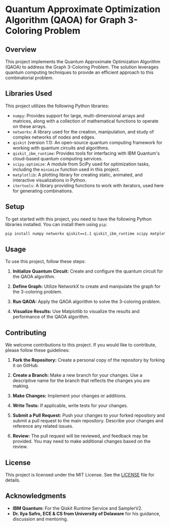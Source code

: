 # Quantum Approximate Optimization Algorithm (QAOA) for Graph 3-Coloring Problem

## Overview

This project implements the Quantum Approximate Optimization Algorithm (QAOA) to address the Graph 3-Coloring Problem. The solution leverages quantum computing techniques to provide an efficient approach to this combinatorial problem.

## Libraries Used

This project utilizes the following Python libraries:

- `numpy`: Provides support for large, multi-dimensional arrays and matrices, along with a collection of mathematical functions to operate on these arrays.
- `networkx`: A library used for the creation, manipulation, and study of complex networks of nodes and edges.
- `qiskit` (version 1.1): An open-source quantum computing framework for working with quantum circuits and algorithms.
- `qiskit_ibm_runtime`: Provides tools for interfacing with IBM Quantum's cloud-based quantum computing services.
- `scipy.optimize`: A module from SciPy used for optimization tasks, including the `minimize` function used in this project.
- `matplotlib`: A plotting library for creating static, animated, and interactive visualizations in Python.
- `itertools`: A library providing functions to work with iterators, used here for generating combinations.

## Setup

To get started with this project, you need to have the following Python libraries installed. You can install them using `pip`:

```bash
pip install numpy networkx qiskit==1.1 qiskit_ibm_runtime scipy matplotlib
```

## Usage

To use this project, follow these steps:

1. **Initialize Quantum Circuit:**
   Create and configure the quantum circuit for the QAOA algorithm.

2. **Define Graph:**
   Utilize NetworkX to create and manipulate the graph for the 3-coloring problem.

3. **Run QAOA:**
   Apply the QAOA algorithm to solve the 3-coloring problem.

4. **Visualize Results:**
   Use Matplotlib to visualize the results and performance of the QAOA algorithm.

## Contributing

We welcome contributions to this project. If you would like to contribute, please follow these guidelines:

1. **Fork the Repository:** Create a personal copy of the repository by forking it on GitHub.

2. **Create a Branch:** Make a new branch for your changes. Use a descriptive name for the branch that reflects the changes you are making.

3. **Make Changes:** Implement your changes or additions.

4. **Write Tests:** If applicable, write tests for your changes.

5. **Submit a Pull Request:** Push your changes to your forked repository and submit a pull request to the main repository. Describe your changes and reference any related issues.

6. **Review:** The pull request will be reviewed, and feedback may be provided. You may need to make additional changes based on the review.

## License

This project is licensed under the MIT License. See the [LICENSE](LICENSE) file for details.

## Acknowledgments

- **IBM Quantum:** For the Qiskit Runtime Service and SamplerV2.
- **Dr. Ilya Safro, ECE & CS from University of Delaware** for his guidance, discussion and mentoring.


